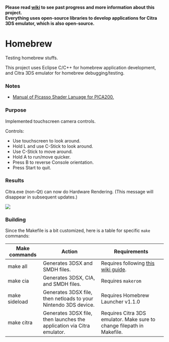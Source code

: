 **Please read [wiki](https://github.com/tommai78101/homebrew/wiki) to see past progress and more information about this project.**   
**Everything uses open-source libraries to develop applications for Citra 3DS emulator, which is also open-source.**   

# Homebrew

Testing homebrew stuffs.

This project uses Eclipse C/C++ for homebrew application development, and Citra 3DS emulator for homebrew debugging/testing.

### Notes

* [Manual of Picasso Shader Lanuage for PICA200.](https://github.com/fincs/picasso/blob/master/Manual.md)

### Purpose

Implemented touchscreen camera controls.

Controls:

* Use touchscreen to look around.
* Hold L and use C-Stick to look around.  
* Use C-Stick to move around.   
* Hold A to run/move quicker.   
* Press B to reverse Console orientation.
* Press Start to quit.

### Results

Citra.exe (non-Qt) can now do Hardware Rendering. (This message will disappear in subsequent updates.)

![](http://i.imgur.com/0Pe7FMh.png)

### Building

Since the Makefile is a bit customized, here is a table for specific `make` commands:

|Make commands|Action|Requirements|
|---|---|---|
|make all|Generates 3DSX and SMDH files.|Requires following [this wiki guide](https://github.com/wedr2/Guide/wiki/Setting-up-3DS-Homebrew-development-environment-using-Eclipse-CDT-for-C-and-CPP).|
|make cia|Generates 3DSX, CIA, and SMDH files.|Requires `makerom`|
|make sideload|Generates 3DSX file, then netloads to your Nintendo 3DS device.|Requires Homebrew Launcher v1.1.0|
|make citra|Generates 3DSX file, then launches the application via Citra emulator.|Requires Citra 3DS emulator. Make sure to change filepath in Makefile.|


